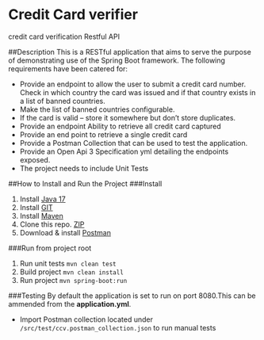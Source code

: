 # Credit Card verifier
credit card verification Restful API

##Description
This is a RESTful application that aims to serve the purpose of demonstrating use of the Spring Boot framework. The following requirements have been catered for:

- Provide an endpoint to allow the user to submit a credit card number. Check in which country the card was issued and if that country exists in a list of banned
countries.
- Make the list of banned countries configurable.
- If the card is valid – store it somewhere but don’t store duplicates.
- Provide an endpoint Ability to retrieve all credit card captured
- Provide an end point to retrieve a single credit card
- Provide a Postman Collection that can be used to test the application.
- Provide an Open Api 3 Specification yml detailing the endpoints
exposed.
- The project needs to include Unit Tests


##How to Install and Run the Project
###Install
1. Install [Java 17](https://www.oracle.com/za/java/technologies/downloads/) 
2. Install [GIT](https://git-scm.com/downloads)
3. Install [Maven](https://maven.apache.org/install.html)
4. Clone this repo. [ZIP](https://github.com/Sizo/ccv_spotmoney/archive/refs/heads/master.zip)
5. Download & install [Postman](https://www.postman.com/downloads/)

###Run from project root
1. Run unit tests `mvn clean test`
2. Build project `mvn clean install`
3. Run project `mvn spring-boot:run`

###Testing
By default the application is set to run on port 8080.This can be ammended from the **application.yml**.

- Import Postman collection located under `/src/test/ccv.postman_collection.json` to run manual tests
